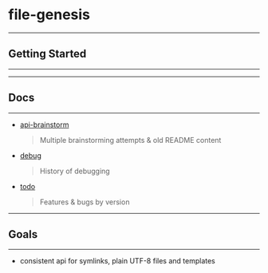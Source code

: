 # file-genesis

---

## Getting Started

---

---

## Docs

---

* [api-brainstorm](./docs/api-brainstorm.md)
  > Multiple brainstorming attempts & old README content
* [debug](./docs/debug.md)
  > History of debugging
* [todo](./docs/todo.md)
  > Features & bugs by version

---

## Goals

---

* consistent api for symlinks, plain UTF-8 files and templates
